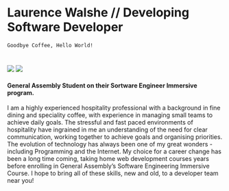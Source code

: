 # Laurence Walshe // Developing Software Developer

```
Goodbye Coffee, Hello World! 
```
# 

<img src="https://img.shields.io/badge/General%20Assembly-Software%20Engineering%20Immersive-%23F6201D"/> <img src="https://img.shields.io/badge/OSSU-Computer--Science-%232381C2"/>

#### General Assembly Student on their Sortware Engineer Immersive program.

I am a highly experienced hospitality professional with a background in fine dining and speciality coffee, with experience in managing small teams to achieve daily goals. The stressful and fast paced environments of hospitality have ingrained in me an understanding of the need for clear communication, working together to achieve goals and organising priorities. The evolution of technology has always been one of my great wonders - including Programming and the Internet. My choice for a career change has been a long time coming, taking home web development courses years before enrolling in General Assembly’s Software Engineering Immersive Course. I hope to bring all of these skills, new and old, to a developer team near you!


